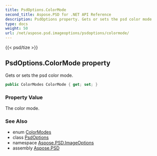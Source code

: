 ```yaml
---
title: PsdOptions.ColorMode
second_title: Aspose.PSD for .NET API Reference
description: PsdOptions property. Gets or sets the psd color mode
type: docs
weight: 50
url: /net/aspose.psd.imageoptions/psdoptions/colormode/
---
```

{{< psd/tize >}}
## PsdOptions.ColorMode property

Gets or sets the psd color mode.

```csharp
public ColorModes ColorMode { get; set; }
```

### Property Value

The color mode.

### See Also

* enum [ColorModes](../../../aspose.psd.fileformats.psd/colormodes/)
* class [PsdOptions](../)
* namespace [Aspose.PSD.ImageOptions](../../../aspose.psd.imageoptions/)
* assembly [Aspose.PSD](../../../)


